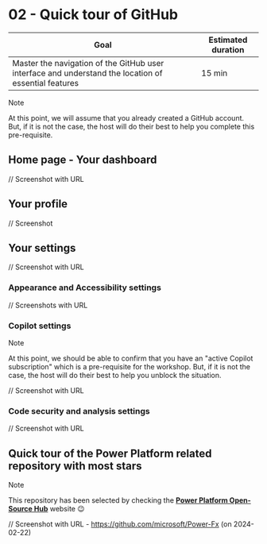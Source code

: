 # 02 - Quick tour of GitHub

| **Goal**                                                                                             | **Estimated duration** |
| ---------------------------------------------------------------------------------------------------- | ---------------------- |
| Master the navigation of the GitHub user interface and understand the location of essential features | 15 min                 |

> [!NOTE]
> At this point, we will assume that you already created a GitHub account. But, if it is not the case, the host will do their best to help you complete this pre-requisite.

## Home page - Your dashboard

// Screenshot with URL

## Your profile

// Screenshot

## Your settings

// Screenshot with URL

### Appearance and Accessibility settings

// Screenshots with URL

### Copilot settings

> [!NOTE]
> At this point, we should be able to confirm that you have an "active Copilot subscription" which is a pre-requisite for the workshop. But, if it is not the case, the host will do their best to help you unblock the situation.

// Screenshot with URL

### Code security and analysis settings

// Screenshot with URL

## Quick tour of the Power Platform related repository with most stars

> [!NOTE]
> This repository has been selected by checking the [**Power Platform Open-Source Hub**](https://rpothin.github.io/PowerPlatform-OpenSource-Hub/) website 😉

// Screenshot with URL - https://github.com/microsoft/Power-Fx (on 2024-02-22)